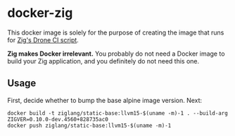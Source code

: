 # docker-zig

This docker image is solely for the purpose of creating the image that runs for
[Zig's Drone CI script](https://github.com/ziglang/zig/tree/master/ci/drone).

**Zig makes Docker irrelevant.** You probably do not need a Docker image to
build your Zig application, and you definitely do not need this one.

## Usage

First, decide whether to bump the base alpine image version. Next:

```
docker build -t ziglang/static-base:llvm15-$(uname -m)-1 . --build-arg ZIGVER=0.10.0-dev.4560+828735ac0
docker push ziglang/static-base:llvm15-$(uname -m)-1
```
